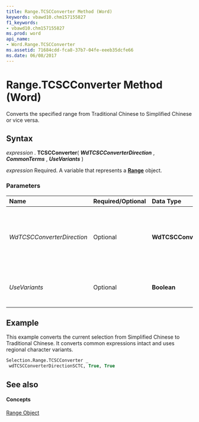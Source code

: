 ```yaml
---
title: Range.TCSCConverter Method (Word)
keywords: vbawd10.chm157155827
f1_keywords:
- vbawd10.chm157155827
ms.prod: word
api_name:
- Word.Range.TCSCConverter
ms.assetid: 71684cdd-fca8-37b7-04fe-eeeb35dcfe66
ms.date: 06/08/2017
---
```



# Range.TCSCConverter Method (Word)

Converts the specified range from Traditional Chinese to Simplified Chinese or vice versa.


## Syntax

 _expression_ . **TCSCConverter**( **_WdTCSCConverterDirection_** , **_CommonTerms_** , **_UseVariants_** )

 _expression_ Required. A variable that represents a **[Range](range-object-word.md)** object.


### Parameters



|**Name**|**Required/Optional**|**Data Type**|**Description**|
|:-----|:-----|:-----|:-----|
| _WdTCSCConverterDirection_|Optional| **WdTCSCConverterDirection**|Specifies the direction in which text is converted. If omitted, the default value is  **wdTCSCConverterDirectionAuto** , which converts in the appropriate direction based on the detected language of the specified range.|
| _UseVariants_|Optional| **Boolean**| **True** if Word uses Taiwan, Hong Kong SAR, and Macao SAR character variants. Can only be used if translating from Simplified Chinese to Traditional Chinese.|

## Example

This example converts the current selection from Simplified Chinese to Traditional Chinese. It converts common expressions intact and uses regional character variants.


```vb
Selection.Range.TCSCConverter _ 
 wdTCSCConverterDirectionSCTC, True, True
```


## See also


#### Concepts


[Range Object](range-object-word.md)

